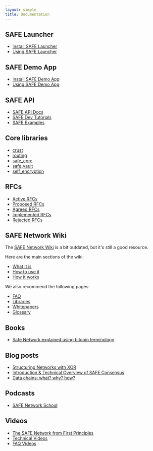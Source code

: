 ```yaml
---
layout: simple
title: Documentation
---
```


## SAFE Launcher

- [Install SAFE Launcher](https://maidsafe.readme.io/docs/install-launcher)
- [Using SAFE Launcher](https://maidsafe.readme.io/docs/launcher)

## SAFE Demo App

- [Install SAFE Demo App](https://maidsafe.readme.io/docs/install-demo-app)
- [Using SAFE Demo App](https://maidsafe.readme.io/docs/demo-app)

## SAFE API

- [SAFE API Docs](https://api.safedev.org)
- [SAFE Dev Tutorials](https://tutorials.safedev.org/)
- [SAFE Examples](https://github.com/maidsafe/safe_examples)
<!-- - [#support](https://forum.safedev.org/c/support) -->

## Core libraries

- [crust](http://docs.maidsafe.net/crust/master/crust/index.html)
- [routing](http://docs.maidsafe.net/routing/master/routing/index.html)
- [safe_core](http://docs.maidsafe.net/safe_core/master/safe_core/index.html)
- [safe_vault](http://docs.maidsafe.net/safe_vault/master/safe_vault/index.html)
- [self_encryption](http://docs.maidsafe.net/self_encryption/master/self_encryption/index.html)

## RFCs

- [Active RFCs](https://github.com/maidsafe/rfcs/blob/master/RFCs-by-status.md#active-rfcs)
- [Proposed RFCs](https://github.com/maidsafe/rfcs/blob/master/RFCs-by-status.md#proposed-rfcs)
- [Agreed RFCs](https://github.com/maidsafe/rfcs/blob/master/RFCs-by-status.md#agreed-rfcs)
- [Implemented RFCs](https://github.com/maidsafe/rfcs/blob/master/RFCs-by-status.md#implemented-rfcs)
- [Rejected RFCs](https://github.com/maidsafe/rfcs/blob/master/RFCs-by-status.md#rejected-rfcs)

## SAFE Network Wiki

The [SAFE Network Wiki](https://safenetwork.wiki) is a bit outdated, but it's still a good resource.

Here are the main sections of the wiki:

- [What it is](https://safenetwork.wiki/en/What_it_is)
- [How to use it](https://safenetwork.wiki/en/How_to_use_it)
- [How it works](https://safenetwork.wiki/en/How_it_works)

We also recommend the following pages:

- [FAQ](https://safenetwork.wiki/en/FAQ)
- [Libraries](https://safenetwork.wiki/en/Libraries)
- [Whitepapers](https://safenetwork.wiki/en/Whitepapers)
- [Glossary](https://safenetwork.wiki/en/Glossary)

## Books

- [Safe Network explained using bitcoin terminology](https://safe-network-explained.github.io/safe-for-bitcoiners)

## Blog posts

- [Structuring Networks with XOR](https://blog.maidsafe.net/2016/05/27/structuring-networks-with-xor/)
- [Introduction & Technical Overview of SAFE Consensus](https://blog.maidsafe.net/2016/06/23/introduction-technical-overview-of-safe-consensus/)
- [Data chains: what? why? how?](https://metaquestions.me/2016/07/20/data-chains-what-why-how/)

## Podcasts

- [SAFE Network School](http://www.safecrossroads.net/safe-network-school/)

## Videos

- [The SAFE Network from First Principles](https://www.youtube.com/playlist?list=PLiYqQVdgdw_sSDkdIZzDRQR9xZlsukIxD)
- [Technical Videos](https://www.youtube.com/playlist?list=PL7GqwP0KrKTpDLsQwk_gixasgCcUuL9H5)
- [FAQ Videos](https://www.youtube.com/playlist?list=PL7GqwP0KrKTrE88kD-39FKKrydTGJQEUx)
